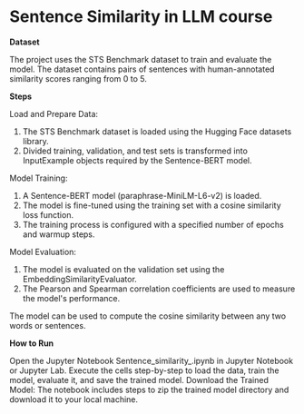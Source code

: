 # Sentence Similarity in LLM course 

**Dataset**

The project uses the STS Benchmark dataset to train and evaluate the model. The dataset contains pairs of sentences with human-annotated similarity scores ranging from 0 to 5.

**Steps**

Load and Prepare Data:
1. The STS Benchmark dataset is loaded using the Hugging Face datasets library.
2. Divided training, validation, and test sets is transformed into InputExample objects required by the Sentence-BERT model.

Model Training:
1. A Sentence-BERT model (paraphrase-MiniLM-L6-v2) is loaded.
2. The model is fine-tuned using the training set with a cosine similarity loss function.
3. The training process is configured with a specified number of epochs and warmup steps.

Model Evaluation:
1. The model is evaluated on the validation set using the EmbeddingSimilarityEvaluator.
2. The Pearson and Spearman correlation coefficients are used to measure the model's performance.

The model can be used to compute the cosine similarity between any two words or sentences.

**How to Run**

Open the Jupyter Notebook Sentence_similarity_.ipynb in Jupyter Notebook or Jupyter Lab.
Execute the cells step-by-step to load the data, train the model, evaluate it, and save the trained model.
Download the Trained Model:
The notebook includes steps to zip the trained model directory and download it to your local machine.
